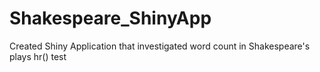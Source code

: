 # Shakespeare_ShinyApp
Created Shiny Application that investigated word count in Shakespeare's plays 
hr()
test
